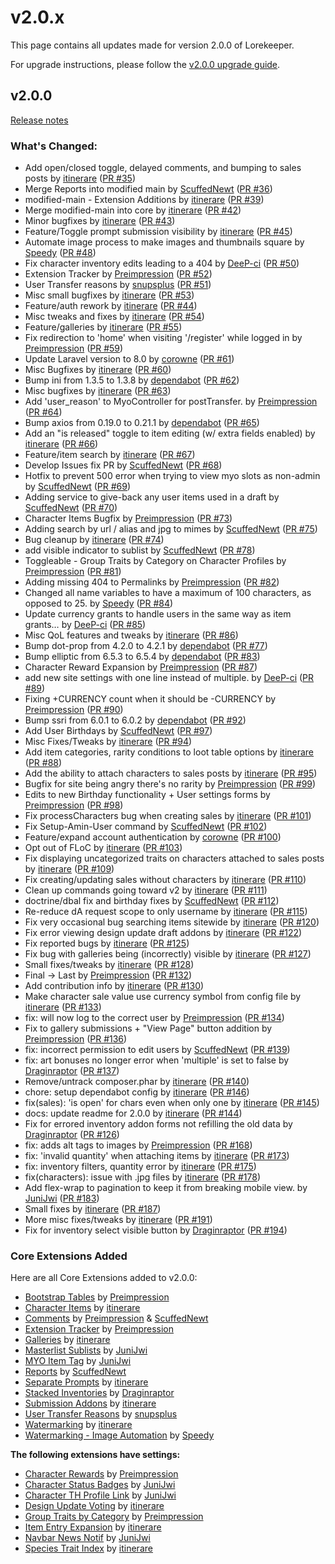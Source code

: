# v2.0.x
This page contains all updates made for version 2.0.0 of Lorekeeper.

For upgrade instructions, please follow the [v2.0.0 upgrade guide](https://lk-arpg.github.io/lk-docs/v2.0.0/guides/upgrade/).

## v2.0.0
[Release notes](https://github.com/lk-arpg/lorekeeper/releases/tag/v2.0.0)
### What's Changed:
- Add open/closed toggle, delayed comments, and bumping to sales posts by [itinerare](https://github.com/itinerare) ([PR #35](https://github.com/lk-arpg/lorekeeper/pull/35))
- Merge Reports into modified main by [ScuffedNewt](https://github.com/ScuffedNewt) ([PR #36](https://github.com/lk-arpg/lorekeeper/pull/36))
- modified-main - Extension Additions by [itinerare](https://github.com/itinerare) ([PR #39](https://github.com/lk-arpg/lorekeeper/pull/39))
- Merge modified-main into core by [itinerare](https://github.com/itinerare) ([PR #42](https://github.com/lk-arpg/lorekeeper/pull/42))
- Minor bugfixes by [itinerare](https://github.com/itinerare) ([PR #43](https://github.com/lk-arpg/lorekeeper/pull/43))
- Feature/Toggle prompt submission visibility by [itinerare](https://github.com/itinerare) ([PR #45](https://github.com/lk-arpg/lorekeeper/pull/45))
- Automate image process to make images and thumbnails square by [Speedy](https://github.com/SpeedyD) ([PR #48](https://github.com/lk-arpg/lorekeeper/pull/48))
- Fix character inventory edits leading to a 404 by [DeeP-ci](https://github.com/DeeP-ci) ([PR #50](https://github.com/lk-arpg/lorekeeper/pull/50))
- Extension Tracker by [Preimpression](https://github.com/preimpression) ([PR #52](https://github.com/lk-arpg/lorekeeper/pull/52))
- User Transfer reasons by [snupsplus](https://github.com/snupsplus) ([PR #51](https://github.com/lk-arpg/lorekeeper/pull/51))
- Misc small bugfixes by [itinerare](https://github.com/itinerare) ([PR #53](https://github.com/lk-arpg/lorekeeper/pull/53))
- Feature/auth rework by [itinerare](https://github.com/itinerare) ([PR #44](https://github.com/lk-arpg/lorekeeper/pull/44))
- Misc tweaks and fixes by [itinerare](https://github.com/itinerare) ([PR #54](https://github.com/lk-arpg/lorekeeper/pull/54))
- Feature/galleries by [itinerare](https://github.com/itinerare) ([PR #55](https://github.com/lk-arpg/lorekeeper/pull/55))
- Fix redirection to 'home' when visiting '/register' while logged in by [Preimpression](https://github.com/preimpression) ([PR #59](https://github.com/lk-arpg/lorekeeper/pull/59))
- Update Laravel version to 8.0 by [corowne](https://github.com/corowne) ([PR #61](https://github.com/lk-arpg/lorekeeper/pull/61))
- Misc Bugfixes by [itinerare](https://github.com/itinerare) ([PR #60](https://github.com/lk-arpg/lorekeeper/pull/60))
- Bump ini from 1.3.5 to 1.3.8 by [dependabot](https://github.com/dependabot) ([PR #62](https://github.com/lk-arpg/lorekeeper/pull/62))
- Misc bugfixes by [itinerare](https://github.com/itinerare) ([PR #63](https://github.com/lk-arpg/lorekeeper/pull/63))
- Add 'user_reason' to MyoController for postTransfer. by [Preimpression](https://github.com/preimpression) ([PR #64](https://github.com/lk-arpg/lorekeeper/pull/64))
- Bump axios from 0.19.0 to 0.21.1 by [dependabot](https://github.com/dependabot) ([PR #65](https://github.com/lk-arpg/lorekeeper/pull/65))
- Add an "is released" toggle to item editing (w/ extra fields enabled) by [itinerare](https://github.com/itinerare) ([PR #66](https://github.com/lk-arpg/lorekeeper/pull/66))
- Feature/item search by [itinerare](https://github.com/itinerare) ([PR #67](https://github.com/lk-arpg/lorekeeper/pull/67))
- Develop Issues fix PR by [ScuffedNewt](https://github.com/ScuffedNewt) ([PR #68](https://github.com/lk-arpg/lorekeeper/pull/68))
- Hotfix to prevent 500 error when trying to view myo slots as non-admin by [ScuffedNewt](https://github.com/ScuffedNewt) ([PR #69](https://github.com/lk-arpg/lorekeeper/pull/69))
- Adding service to give-back any user items used in a draft by [ScuffedNewt](https://github.com/ScuffedNewt) ([PR #70](https://github.com/lk-arpg/lorekeeper/pull/70))
- Character Items Bugfix by [Preimpression](https://github.com/preimpression) ([PR #73](https://github.com/lk-arpg/lorekeeper/pull/73))
- Adding search by url / alias and jpg to mimes by [ScuffedNewt](https://github.com/ScuffedNewt) ([PR #75](https://github.com/lk-arpg/lorekeeper/pull/75))
- Bug cleanup by [itinerare](https://github.com/itinerare) ([PR #74](https://github.com/lk-arpg/lorekeeper/pull/74))
- add visible indicator to sublist by [ScuffedNewt](https://github.com/ScuffedNewt) ([PR #78](https://github.com/lk-arpg/lorekeeper/pull/78))
- Toggleable - Group Traits by Category on Character Profiles by [Preimpression](https://github.com/preimpression) ([PR #81](https://github.com/lk-arpg/lorekeeper/pull/81))
- Adding missing 404 to Permalinks by [Preimpression](https://github.com/preimpression) ([PR #82](https://github.com/lk-arpg/lorekeeper/pull/82))
- Changed all name variables to have a maximum of 100 characters, as opposed to 25. by [Speedy](https://github.com/SpeedyD) ([PR #84](https://github.com/lk-arpg/lorekeeper/pull/84))
- Update currency grants to handle users in the same way as item grants… by [DeeP-ci](https://github.com/DeeP-ci) ([PR #85](https://github.com/lk-arpg/lorekeeper/pull/85))
- Misc QoL features and tweaks by [itinerare](https://github.com/itinerare) ([PR #86](https://github.com/lk-arpg/lorekeeper/pull/86))
- Bump dot-prop from 4.2.0 to 4.2.1 by [dependabot](https://github.com/dependabot) ([PR #77](https://github.com/lk-arpg/lorekeeper/pull/77))
- Bump elliptic from 6.5.3 to 6.5.4 by [dependabot](https://github.com/dependabot) ([PR #83](https://github.com/lk-arpg/lorekeeper/pull/83))
- Character Reward Expansion by [Preimpression](https://github.com/preimpression) ([PR #87](https://github.com/lk-arpg/lorekeeper/pull/87))
- add new site settings with one line instead of multiple. by [DeeP-ci](https://github.com/DeeP-ci) ([PR #89](https://github.com/lk-arpg/lorekeeper/pull/89))
- Fixing +CURRENCY count when it should be -CURRENCY by [Preimpression](https://github.com/preimpression) ([PR #90](https://github.com/lk-arpg/lorekeeper/pull/90))
- Bump ssri from 6.0.1 to 6.0.2 by [dependabot](https://github.com/dependabot) ([PR #92](https://github.com/lk-arpg/lorekeeper/pull/92))
- Add User Birthdays by [ScuffedNewt](https://github.com/ScuffedNewt) ([PR #97](https://github.com/lk-arpg/lorekeeper/pull/97))
- Misc Fixes/Tweaks by [itinerare](https://github.com/itinerare) ([PR #94](https://github.com/lk-arpg/lorekeeper/pull/94))
- Add item categories, rarity conditions to loot table options by [itinerare](https://github.com/itinerare) ([PR #88](https://github.com/lk-arpg/lorekeeper/pull/88))
- Add the ability to attach characters to sales posts by [itinerare](https://github.com/itinerare) ([PR #95](https://github.com/lk-arpg/lorekeeper/pull/95))
- Bugfix for site being angry there's no rarity by [Preimpression](https://github.com/preimpression) ([PR #99](https://github.com/lk-arpg/lorekeeper/pull/99))
- Edits to new Birthday functionality + User settings forms by [Preimpression](https://github.com/preimpression) ([PR #98](https://github.com/lk-arpg/lorekeeper/pull/98))
- Fix processCharacters bug when creating sales by [itinerare](https://github.com/itinerare) ([PR #101](https://github.com/lk-arpg/lorekeeper/pull/101))
- Fix Setup-Amin-User command by [ScuffedNewt](https://github.com/ScuffedNewt) ([PR #102](https://github.com/lk-arpg/lorekeeper/pull/102))
- Feature/expand account authentication by [corowne](https://github.com/corowne) ([PR #100](https://github.com/lk-arpg/lorekeeper/pull/100))
- Opt out of FLoC by [itinerare](https://github.com/itinerare) ([PR #103](https://github.com/lk-arpg/lorekeeper/pull/103))
- Fix displaying uncategorized traits on characters attached to sales posts by [itinerare](https://github.com/itinerare) ([PR #109](https://github.com/lk-arpg/lorekeeper/pull/109))
- Fix creating/updating sales without characters by [itinerare](https://github.com/itinerare) ([PR #110](https://github.com/lk-arpg/lorekeeper/pull/110))
- Clean up commands going toward v2 by [itinerare](https://github.com/itinerare) ([PR #111](https://github.com/lk-arpg/lorekeeper/pull/111))
- doctrine/dbal fix and birthday fixes by [ScuffedNewt](https://github.com/ScuffedNewt) ([PR #112](https://github.com/lk-arpg/lorekeeper/pull/112))
- Re-reduce dA request scope to only username by [itinerare](https://github.com/itinerare) ([PR #115](https://github.com/lk-arpg/lorekeeper/pull/115))
- Fix very occasional bug searching items sitewide by [itinerare](https://github.com/itinerare) ([PR #120](https://github.com/lk-arpg/lorekeeper/pull/120))
- Fix error viewing design update draft addons by [itinerare](https://github.com/itinerare) ([PR #122](https://github.com/lk-arpg/lorekeeper/pull/122))
- Fix reported bugs by [itinerare](https://github.com/itinerare) ([PR #125](https://github.com/lk-arpg/lorekeeper/pull/125))
- Fix bug with galleries being (incorrectly) visible by [itinerare](https://github.com/itinerare) ([PR #127](https://github.com/lk-arpg/lorekeeper/pull/127))
- Small fixes/tweaks by [itinerare](https://github.com/itinerare) ([PR #128](https://github.com/lk-arpg/lorekeeper/pull/128))
- Final -> Last by [Preimpression](https://github.com/preimpression) ([PR #132](https://github.com/lk-arpg/lorekeeper/pull/132))
- Add contribution info by [itinerare](https://github.com/itinerare) ([PR #130](https://github.com/lk-arpg/lorekeeper/pull/130))
- Make character sale value use currency symbol from config file by [itinerare](https://github.com/itinerare) ([PR #133](https://github.com/lk-arpg/lorekeeper/pull/133))
- fix: will now log to the correct user by [Preimpression](https://github.com/preimpression) ([PR #134](https://github.com/lk-arpg/lorekeeper/pull/134))
- Fix to gallery submissions + "View Page" button addition by [Preimpression](https://github.com/preimpression) ([PR #136](https://github.com/lk-arpg/lorekeeper/pull/136))
- fix: incorrect permission to edit users by [ScuffedNewt](https://github.com/ScuffedNewt) ([PR #139](https://github.com/lk-arpg/lorekeeper/pull/139))
- fix: art bonuses no longer error when 'multiple' is set to false by [Draginraptor](https://github.com/Draginraptor) ([PR #137](https://github.com/lk-arpg/lorekeeper/pull/137))
- Remove/untrack composer.phar by [itinerare](https://github.com/itinerare) ([PR #140](https://github.com/lk-arpg/lorekeeper/pull/140))
- chore: setup dependabot config by [itinerare](https://github.com/itinerare) ([PR #146](https://github.com/lk-arpg/lorekeeper/pull/146))
- fix(sales): 'is open' for chars even when only one by [itinerare](https://github.com/itinerare) ([PR #145](https://github.com/lk-arpg/lorekeeper/pull/145))
- docs: update readme for 2.0.0 by [itinerare](https://github.com/itinerare) ([PR #144](https://github.com/lk-arpg/lorekeeper/pull/144))
- Fix for errored inventory addon forms not refilling the old data by [Draginraptor](https://github.com/Draginraptor) ([PR #126](https://github.com/lk-arpg/lorekeeper/pull/126))
- fix: adds alt tags to images by [Preimpression](https://github.com/preimpression) ([PR #168](https://github.com/lk-arpg/lorekeeper/pull/168))
- fix: 'invalid quantity' when attaching items by [itinerare](https://github.com/itinerare) ([PR #173](https://github.com/lk-arpg/lorekeeper/pull/173))
- fix: inventory filters, quantity error by [itinerare](https://github.com/itinerare) ([PR #175](https://github.com/lk-arpg/lorekeeper/pull/175))
- fix(characters): issue with .jpg files by [itinerare](https://github.com/itinerare) ([PR #178](https://github.com/lk-arpg/lorekeeper/pull/178))
- Add flex-wrap to pagination to keep it from breaking mobile view. by [JuniJwi](https://github.com/JuniJwi) ([PR #183](https://github.com/lk-arpg/lorekeeper/pull/183))
- Small fixes by [itinerare](https://github.com/itinerare) ([PR #187](https://github.com/lk-arpg/lorekeeper/pull/187))
- More misc fixes/tweaks by [itinerare](https://github.com/itinerare) ([PR #191](https://github.com/lk-arpg/lorekeeper/pull/191))
- Fix for inventory select visible button by [Draginraptor](https://github.com/Draginraptor) ([PR #194](https://github.com/lk-arpg/lorekeeper/pull/194))

### Core Extensions Added
Here are all Core Extensions added to v2.0.0:

- [Bootstrap Tables](http://wiki.lorekeeper.me/index.php?title=Extensions:Bootstrap_Tables) by [Preimpression](https://github.com/preimpression)
- [Character Items](http://wiki.lorekeeper.me/index.php?title=Extensions:Character_Items) by [itinerare](https://github.com/itinerare)
- [Comments](http://wiki.lorekeeper.me/index.php?title=Extensions:Comments) by [Preimpression](https://github.com/preimpression) & [ScuffedNewt](https://github.com/ScuffedNewt)
- [Extension Tracker](http://wiki.lorekeeper.me/index.php?title=Extensions:Extension_Tracker) by [Preimpression](https://github.com/preimpression)
- [Galleries](http://wiki.lorekeeper.me/index.php?title=Extensions:Galleries) by [itinerare](https://github.com/itinerare)
- [Masterlist Sublists](http://wiki.lorekeeper.me/index.php?title=Extensions:Masterlist_Sublists) by [JuniJwi](https://github.com/JuniJwi)
- [MYO Item Tag](http://wiki.lorekeeper.me/index.php?title=Extensions:MYO_Item_Tag) by [JuniJwi](https://github.com/JuniJwi)
- [Reports](http://wiki.lorekeeper.me/index.php?title=Extensions:Reports) by [ScuffedNewt](https://github.com/ScuffedNewt)
- [Separate Prompts](http://wiki.lorekeeper.me/index.php?title=Extensions:Separate_Prompts) by [itinerare](https://github.com/itinerare)
- [Stacked Inventories](http://wiki.lorekeeper.me/index.php?title=Extensions:Stacked_Inventories) by [Draginraptor](https://github.com/Draginraptor)
- [Submission Addons](http://wiki.lorekeeper.me/index.php?title=Extensions:Submission_Addons) by [itinerare](https://github.com/itinerare)
- [User Transfer Reasons](http://wiki.lorekeeper.me/index.php?title=Extensions:User_Transfer_Reasons) by [snupsplus](https://github.com/snupsplus)
- [Watermarking](http://wiki.lorekeeper.me/index.php?title=Extensions:Watermarking) by [itinerare](https://github.com/itinerare)
- [Watermarking - Image Automation](https://wiki.lorekeeper.me/index.php?title=Extensions:Watermarking_Image_Automation) by [Speedy](https://github.com/SpeedyD)

**The following extensions have settings:**

- [Character Rewards](http://wiki.lorekeeper.me/index.php?title=Extensions:Character_Rewards) by [Preimpression](https://github.com/preimpression)
- [Character Status Badges](http://wiki.lorekeeper.me/index.php?title=Extensions:Character_Status_Badges) by [JuniJwi](https://github.com/JuniJwi)
- [Character TH Profile Link](http://wiki.lorekeeper.me/index.php?title=Extensions:Character_TH_Profile_Link) by [JuniJwi](https://github.com/JuniJwi)
- [Design Update Voting](http://wiki.lorekeeper.me/index.php?title=Extensions:Design_Update_Voting) by [itinerare](https://github.com/itinerare)
- [Group Traits by Category](http://wiki.lorekeeper.me/index.php?title=Extensions:Group_Traits_by_Category) by [Preimpression](https://github.com/preimpression)
- [Item Entry Expansion](http://wiki.lorekeeper.me/index.php?title=Extensions:Item_Entry_Expansion) by [itinerare](https://github.com/itinerare)
- [Navbar News Notif](http://wiki.lorekeeper.me/index.php?title=Extensions:Navbar_News_Notif) by [JuniJwi](https://github.com/JuniJwi)
- [Species Trait Index](http://wiki.lorekeeper.me/index.php?title=Extensions:Species_Trait_Index) by [itinerare](https://github.com/itinerare)
